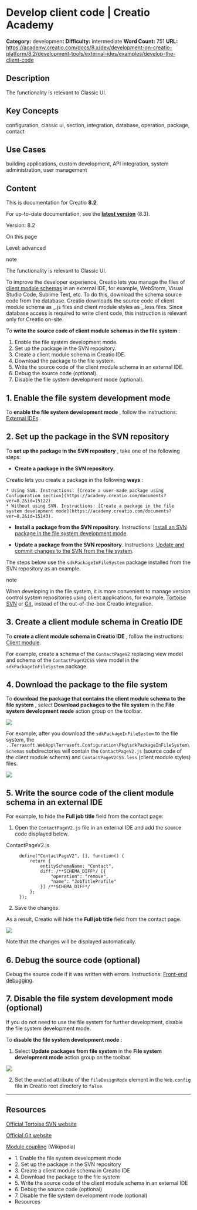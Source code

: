 # Develop client code | Creatio Academy

**Category:** development **Difficulty:** intermediate **Word Count:** 751
**URL:**
https://academy.creatio.com/docs/8.x/dev/development-on-creatio-platform/8.2/development-tools/external-ides/examples/develop-the-client-code

## Description

The functionality is relevant to Classic UI.

## Key Concepts

configuration, classic ui, section, integration, database, operation, package,
contact

## Use Cases

building applications, custom development, API integration, system
administration, user management

## Content

This is documentation for Creatio **8.2**.

For up-to-date documentation, see the
**[latest version](/docs/8.x/dev/development-on-creatio-platform/development-tools/external-ides/examples/develop-the-client-code)**
(8.3).

Version: 8.2

On this page

Level: advanced

note

The functionality is relevant to Classic UI.

To improve the developer experience, Creatio lets you manage the files of
[client module schemas](https://academy.creatio.com/documents?ver=8.2&id=15106)
in an external IDE, for example, WebStorm, Visual Studio Code, Sublime Text,
etc. To do this, download the schema source code from the database. Creatio
downloads the source code of client module schema as _.js files and client
module styles as _.less files. Since database access is required to write client
code, this instruction is relevant only for Creatio on-site.

To **write the source code of client module schemas in the file system** :

1. Enable the file system development mode.
2. Set up the package in the SVN repository.
3. Create a client module schema in Creatio IDE.
4. Download the package to the file system.
5. Write the source code of the client module schema in an external IDE.
6. Debug the source code (optional).
7. Disable the file system development mode (optional).

## 1\. Enable the file system development mode​

To **enable the file system development mode** , follow the instructions:
[External IDEs](https://academy.creatio.com/documents?ver=8.2&id=15111&anchor=title-2098-4).

## 2\. Set up the package in the SVN repository​

To **set up the package in the SVN repository** , take one of the following
steps:

- **Create a package in the SVN repository**.

Creatio lets you create a package in the following **ways** :

    * Using SVN. Instructions: [Create a user-made package using Configuration section](https://academy.creatio.com/documents?ver=8.2&id=15122).
    * Without using SVN. Instructions: [Create a package in the file system development mode](https://academy.creatio.com/documents?ver=8.2&id=15143).

- **Install a package from the SVN repository**. Instructions:
  [Install an SVN package in the file system development mode](https://academy.creatio.com/documents?ver=8.2&id=15144).

- **Update a package from the SVN repository**. Instructions:
  [Update and commit changes to the SVN from the file system](https://academy.creatio.com/documents?ver=8.2&id=15147).

The steps below use the `sdkPackageInFileSystem` package installed from the SVN
repository as an example.

note

When developing in the file system, it is more convenient to manage version
control system repositories using client applications, for example,
[Tortoise SVN](https://tortoisesvn.net/) or [Git](https://git-scm.com/), instead
of the out-of-the-box Creatio integration.

## 3\. Create a client module schema in Creatio IDE​

To **create a client module schema in Creatio IDE** , follow the instructions:
[Client module](https://academy.creatio.com/documents?ver=8.2&id=15106).

For example, create a schema of the `ContactPageV2` replacing view model and
schema of the `ContactPageV2CSS` view model in the `sdkPackageInFileSystem`
package.

## 4\. Download the package to the file system​

To **download the package that contains the client module schema to the file
system** , select **Download packages to the file system** in the **File system
development mode** action group on the toolbar.

![](<https://academy.creatio.com/sites/default/files/documentation/sdk/ru/BPMonlineWebSDK/Screenshots/CreatingPackageInFileSystem(7.17)/scr_download_to_fs.png>)

For example, after you download the `sdkPackageInFileSystem` to the file system,
the
`..Terrasoft.WebApp\Terrasoft.Configuration\Pkg\sdkPackageInFileSystem\Schemas`
subdirectories will contain the `ContactPageV2.js` (source code of the client
module schema) and `ContactPageV2CSS.less` (client module styles) files.

![](https://academy.creatio.com/sites/default/files/documentation/sdk/ru/BPMonlineWebSDK/Screenshots/UploadClientSchemas/8.0/scr_pkg_exporer.png)

## 5\. Write the source code of the client module schema in an external IDE​

For example, to hide the **Full job title** field from the contact page:

1. Open the `ContactPageV2.js` file in an external IDE and add the source code
   displayed below.

ContactPageV2.js

         define("ContactPageV2", [], function() {
             return {
                 entitySchemaName: "Contact",
                 diff: /**SCHEMA_DIFF*/ [{
                     "operation": "remove",
                     "name": "JobTitleProfile"
                 }] /**SCHEMA_DIFF*/
             };
         });



2. Save the changes.

As a result, Creatio will hide the **Full job title** field from the contact
page.

![](https://academy.creatio.com/sites/default/files/documentation/sdk/ru/BPMonlineWebSDK/Screenshots/UploadClientSchemas/8.0/scr_result.png)

Note that the changes will be displayed automatically.

## 6\. Debug the source code (optional)​

Debug the source code if it was written with errors. Instructions:
[Front-end debugging](https://academy.creatio.com/documents?ver=8.2&id=15193).

## 7\. Disable the file system development mode (optional)​

If you do not need to use the file system for further development, disable the
file system development mode.

To **disable the file system development mode** :

1. Select **Update packages from file system** in the **File system development
   mode** action group on the toolbar.

![](<https://academy.creatio.com/sites/default/files/documentation/sdk/ru/BPMonlineWebSDK/Screenshots/InstallPkgFromSvnInFileSystemMode(7.17)/scr_updating.png>)

2. Set the `enabled` attribute of the `fileDesignMode` element in the
   `Web.config` file in Creatio root directory to `false`.

---

## Resources​

[Official Tortoise SVN website](https://tortoisesvn.net/)

[Official Git website](https://git-scm.com/)

[Module coupling](<https://en.wikipedia.org/w/index.php?title=Coupling_(computer_programming)&oldid=1086406506>)
(Wikipedia)

- 1\. Enable the file system development mode
- 2\. Set up the package in the SVN repository
- 3\. Create a client module schema in Creatio IDE
- 4\. Download the package to the file system
- 5\. Write the source code of the client module schema in an external IDE
- 6\. Debug the source code (optional)
- 7\. Disable the file system development mode (optional)
- Resources
